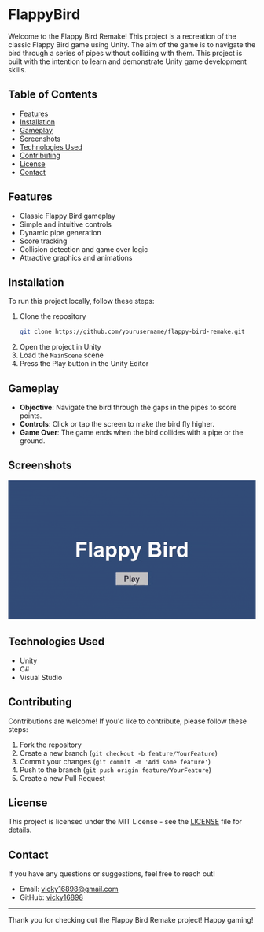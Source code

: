 # FlappyBird

Welcome to the Flappy Bird Remake! This project is a recreation of the classic Flappy Bird game using Unity. The aim of the game is to navigate the bird through a series of pipes without colliding with them. This project is built with the intention to learn and demonstrate Unity game development skills.

## Table of Contents
- [Features](#features)
- [Installation](#installation)
- [Gameplay](#gameplay)
- [Screenshots](#screenshots)
- [Technologies Used](#technologies-used)
- [Contributing](#contributing)
- [License](#license)
- [Contact](#contact)

## Features
- Classic Flappy Bird gameplay
- Simple and intuitive controls
- Dynamic pipe generation
- Score tracking
- Collision detection and game over logic
- Attractive graphics and animations

## Installation
To run this project locally, follow these steps:

1. Clone the repository
    ```bash
    git clone https://github.com/yourusername/flappy-bird-remake.git
    ```
2. Open the project in Unity
3. Load the `MainScene` scene
4. Press the Play button in the Unity Editor

## Gameplay
- **Objective**: Navigate the bird through the gaps in the pipes to score points.
- **Controls**: Click or tap the screen to make the bird fly higher.
- **Game Over**: The game ends when the bird collides with a pipe or the ground.

## Screenshots
<img src="website_images/FlappyBird.gif" width="900">

## Technologies Used
- Unity
- C#
- Visual Studio

## Contributing
Contributions are welcome! If you'd like to contribute, please follow these steps:

1. Fork the repository
2. Create a new branch (`git checkout -b feature/YourFeature`)
3. Commit your changes (`git commit -m 'Add some feature'`)
4. Push to the branch (`git push origin feature/YourFeature`)
5. Create a new Pull Request

## License
This project is licensed under the MIT License - see the [LICENSE](LICENSE) file for details.

## Contact
If you have any questions or suggestions, feel free to reach out!

- Email: vicky16898@gmail.com
- GitHub: [vicky16898](https://github.com/vicky16898)

---

Thank you for checking out the Flappy Bird Remake project! Happy gaming!

